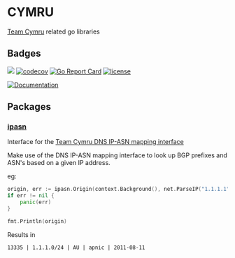 # CYMRU

[Team Cymru](https://www.team-cymru.com/) related go libraries

## Badges

![](https://github.com/freman/cymru/workflows/Test/badge.svg) [![codecov](https://codecov.io/gh/freman/cymru/branch/master/graph/badge.svg)](https://codecov.io/gh/freman/cymru) [![Go Report Card](https://goreportcard.com/badge/github.com/freman/cymru)](https://goreportcard.com/report/github.com/freman/cymru) [![license](https://img.shields.io/github/license/freman/cymru.svg?maxAge=2592000)](LICENSE.md)

[![Documentation](https://godoc.org/github.com/freman/cymru?status.svg)](https://godoc.org/github.com/freman/cymru)

## Packages

### [**ipasn**](ipasn)

Interface for the [Team Cymru DNS IP-ASN mapping interface](https://www.team-cymru.com/IP-ASN-mapping.html#dns)

Make use of the DNS IP-ASN mapping interface to look up BGP prefixes and ASN's based on a given IP address.

eg:

```go
origin, err := ipasn.Origin(context.Background(), net.ParseIP("1.1.1.1"))
if err != nil {
    panic(err)
}

fmt.Println(origin)
```

Results in

```
13335 | 1.1.1.0/24 | AU | apnic | 2011-08-11
```



